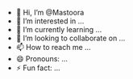 - 👋 Hi, I’m @Mastoora
- 👀 I’m interested in ...
- 🌱 I’m currently learning ...
- 💞️ I’m looking to collaborate on ...
- 📫 How to reach me ...
- 😄 Pronouns: ...
- ⚡ Fun fact: ...

<!---
Mastoora-Turkmen/Mastoora-Turkmen is a ✨ special ✨ repository because its `README.md` (this file) appears on your GitHub profile.
You can click the Preview link to take a look at your changes.
--->
